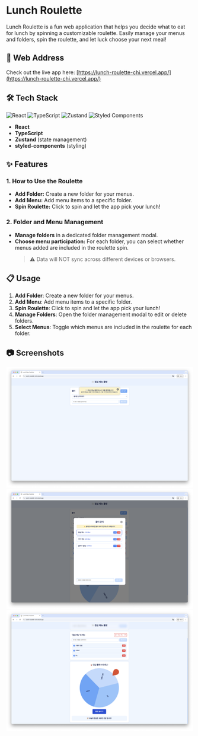 # Lunch Roulette

Lunch Roulette is a fun web application that helps you decide what to eat for lunch by spinning a customizable roulette. Easily manage your menus and folders, spin the roulette, and let luck choose your next meal!

## 🚀 Web Address

Check out the live app here: [https://lunch-roulette-chi.vercel.app/](https://lunch-roulette-chi.vercel.app/)

## 🛠️ Tech Stack

![React](https://img.shields.io/badge/React-18.2.0-blue?style=flat&logo=react&logoColor=white)
![TypeScript](https://img.shields.io/badge/TypeScript-5.2.2-blue?style=flat&logo=typescript&logoColor=white)
![Zustand](https://img.shields.io/badge/Zustand-4.2.0-blue?style=flat&logo=zustand&logoColor=white)
![Styled Components](https://img.shields.io/badge/Styled%20Components-5.3.6-blue?style=flat&logo=styled-components&logoColor=white)
- **React** 
- **TypeScript**
- **Zustand** (state management)
- **styled-components** (styling)

## ✨ Features

### 1. How to Use the Roulette
- **Add Folder:** Create a new folder for your menus.
- **Add Menu:** Add menu items to a specific folder.
- **Spin Roulette:** Click to spin and let the app pick your lunch!

### 2. Folder and Menu Management
- **Manage folders** in a dedicated folder management modal.
- **Choose menu participation:** For each folder, you can select whether menus added are included in the roulette spin.
  > ⚠️ Data will NOT sync across different devices or browsers.

## 📋 Usage

1. **Add Folder**: Create a new folder for your menus.
2. **Add Menu**: Add menu items to a specific folder.
3. **Spin Roulette**: Click to spin and let the app pick your lunch!
4. **Manage Folders**: Open the folder management modal to edit or delete folders.
5. **Select Menus**: Toggle which menus are included in the roulette for each folder.


## 📷 Screenshots
![Screenshot 1](public/assets/img/read-me/photo1.png)
![Screenshot 2](public/assets/img/read-me/photo2.png)
![Screenshot 3](public/assets/img/read-me/photo3.png)